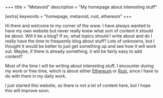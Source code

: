 +++
title = "Metavoid"
description = "My homepage about interesting stuff"

[extra]
keywords = "homepage, metavoid, rust, ethereum"
+++

Hi there and welcome to my corner of the www. I have always wanted to have my own website but never really knew 
what sort of content it should be about. Will it be a blog? If so, what topics should I write about
and do I really have the time to frequently blog about stuff? Lots of unknowns, but I thought it 
would be better to just get something up and see how it will work out. Maybe, if there is already 
something, it will be fairly easy to add content?

Most of the time I will be writing about interesting stuff, I encounter during my work or free time,
which is about either [Ethereum](https://ethereum.org) or [Rust](https://rust-lang.org),
since I have to do with them in my daily work.

I just started this website, so there is not a lot of content here, but I hope this will improve soon.

